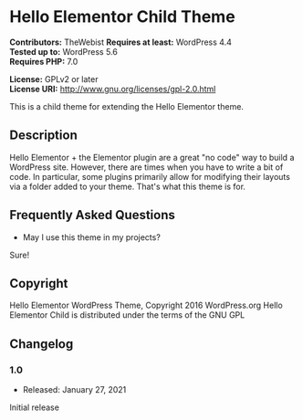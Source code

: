 # Hello Elementor Child Theme

**Contributors:** TheWebist
**Requires at least:** WordPress 4.4  
**Tested up to:** WordPress 5.6  
**Requires PHP:** 7.0

**License:** GPLv2 or later  
**License URI:** http://www.gnu.org/licenses/gpl-2.0.html  

This is a child theme for extending the Hello Elementor theme.

## Description

Hello Elementor + the Elementor plugin are a great "no code" way to build a WordPress site. However, there are times when you have to write a bit of code. In particular, some plugins primarily allow for modifying their layouts via a folder added to your theme. That's what this theme is for.

## Frequently Asked Questions

* May I use this theme in my projects?
 
Sure!


## Copyright

Hello Elementor WordPress Theme, Copyright 2016 WordPress.org
Hello Elementor Child is distributed under the terms of the GNU GPL

## Changelog

### 1.0
* Released: January 27, 2021

Initial release